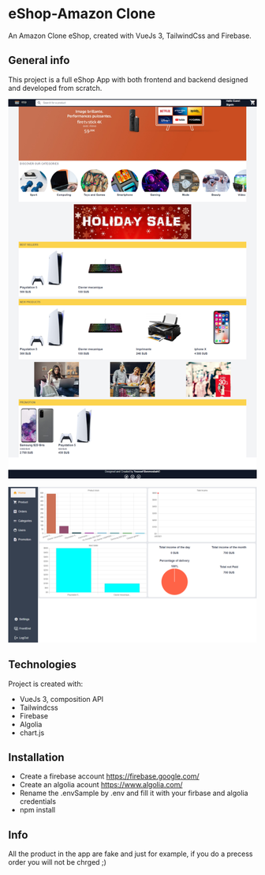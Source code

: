 # eShop-Amazon Clone

An Amazon Clone eShop, created with VueJs 3, TailwindCss and Firebase.

## General info

This project is a full eShop App with both frontend and backend designed and developed from scratch.

![FrontEnd](./images/screencapture.png)

![BackEnd](./images/screencaptureBack.png)

## Technologies

Project is created with:

-   VueJs 3, composition API
-   Tailwindcss
-   Firebase
-   Algolia
-   chart.js

## Installation
- Create a firebase account https://firebase.google.com/
- Create an algolia acount https://www.algolia.com/
- Rename the .envSample by .env and fill it with your firbase and algolia credentials
- npm install

## Info

All the product in the app are fake and just for example, if you do a precess order you will not be chrged ;)
